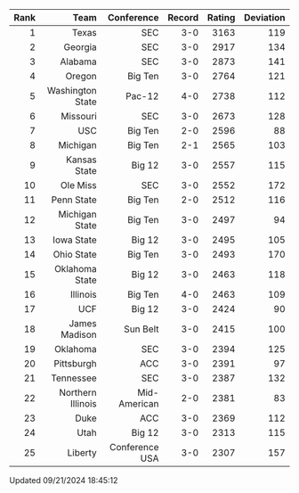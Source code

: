 | Rank  | Team                 | Conference           | Record   | Rating | Deviation |
| ---:  | ---:                 | ---:                 | ---:     | ---:   | ---:      |
| 1     | Texas                | SEC                  | 3-0      | 3163   | 119       |
| 2     | Georgia              | SEC                  | 3-0      | 2917   | 134       |
| 3     | Alabama              | SEC                  | 3-0      | 2873   | 141       |
| 4     | Oregon               | Big Ten              | 3-0      | 2764   | 121       |
| 5     | Washington State     | Pac-12               | 4-0      | 2738   | 112       |
| 6     | Missouri             | SEC                  | 3-0      | 2673   | 128       |
| 7     | USC                  | Big Ten              | 2-0      | 2596   | 88        |
| 8     | Michigan             | Big Ten              | 2-1      | 2565   | 103       |
| 9     | Kansas State         | Big 12               | 3-0      | 2557   | 115       |
| 10    | Ole Miss             | SEC                  | 3-0      | 2552   | 172       |
| 11    | Penn State           | Big Ten              | 2-0      | 2512   | 116       |
| 12    | Michigan State       | Big Ten              | 3-0      | 2497   | 94        |
| 13    | Iowa State           | Big 12               | 3-0      | 2495   | 105       |
| 14    | Ohio State           | Big Ten              | 3-0      | 2493   | 170       |
| 15    | Oklahoma State       | Big 12               | 3-0      | 2463   | 118       |
| 16    | Illinois             | Big Ten              | 4-0      | 2463   | 109       |
| 17    | UCF                  | Big 12               | 3-0      | 2424   | 90        |
| 18    | James Madison        | Sun Belt             | 3-0      | 2415   | 100       |
| 19    | Oklahoma             | SEC                  | 3-0      | 2394   | 125       |
| 20    | Pittsburgh           | ACC                  | 3-0      | 2391   | 97        |
| 21    | Tennessee            | SEC                  | 3-0      | 2387   | 132       |
| 22    | Northern Illinois    | Mid-American         | 2-0      | 2381   | 83        |
| 23    | Duke                 | ACC                  | 3-0      | 2369   | 112       |
| 24    | Utah                 | Big 12               | 3-0      | 2313   | 115       |
| 25    | Liberty              | Conference USA       | 3-0      | 2307   | 157       |

Updated 09/21/2024 18:45:12
